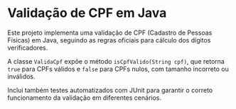 # Validação de CPF em Java

Este projeto implementa uma validação de CPF (Cadastro de Pessoas Físicas) em Java, seguindo as regras oficiais para cálculo dos dígitos verificadores.

A classe `ValidaCpf` expõe o método `isCpfValido(String cpf)`, que retorna `true` para CPFs válidos e `false` para CPFs nulos, com tamanho incorreto ou inválidos.

Inclui também testes automatizados com JUnit para garantir o correto funcionamento da validação em diferentes cenários.